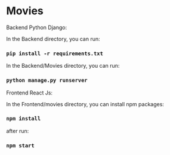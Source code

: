 # Movies

Backend Python Django: 

In the Backend directory, you can run:

### `pip install -r requirements.txt`

In the Backend/Movies directory, you can run:

### `python manage.py runserver`

Frontend React Js: 

In the Frontend/movies directory, you can install npm packages:

### `npm install`

after run:

### `npm start`
